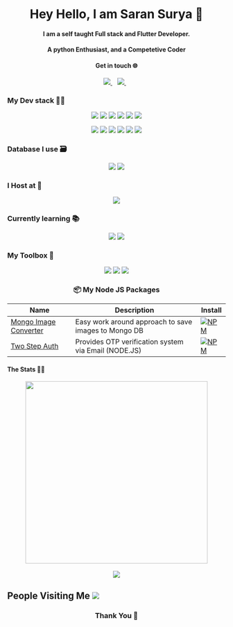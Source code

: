 <h1 align='center'>
  Hey Hello, I am Saran Surya 👋
  <br/>
  <h4 align = 'center'>I am a self taught Full stack and Flutter Developer.</h4>
  <h4 align = 'center'>A python Enthusiast, and a Competetive Coder </h4>
</h1>
<h4 align = 'center'>Get in touch 🌐</h4>
<p align='center'>  
  <a href="https://www.linkedin.com/in/saransurya/">
    <img src="https://img.shields.io/badge/linkedin-%230077B5.svg?&style=for-the-badge&logo=linkedin&logoColor=white" />
  </a>&nbsp;&nbsp;  
   <a href="https://www.instagram.com/saran_surya_photography/">
    <img src="https://img.shields.io/badge/instagram-%23E4405F.svg?&style=for-the-badge&logo=instagram&logoColor=white" />        
  </a>&nbsp;&nbsp;
</p>

### My Dev stack 👨‍💻
<p align='center'>
<img src = 'https://img.shields.io/badge/Python-14354C?style=for-the-badge&logo=python&logoColor=white'>
<img src = 'https://img.shields.io/badge/JavaScript-F7DF1E?style=for-the-badge&logo=javascript&logoColor=black'>
<img src = 'https://img.shields.io/badge/Dart-0175C2?style=for-the-badge&logo=dart&logoColor=white'>
<img src = 'https://img.shields.io/badge/Flutter-02569B?style=for-the-badge&logo=flutter&logoColor=white'>
<img src = 'https://img.shields.io/badge/Node.js-43853D?style=for-the-badge&logo=node.js&logoColor=white'>
<img src = 'https://img.shields.io/badge/Express.js-404D59?style=for-the-badge'>
</p>
<p align='center'>
<img src = 'https://img.shields.io/badge/React-20232A?style=for-the-badge&logo=react&logoColor=61DAFB'>
<img src = 'https://img.shields.io/badge/Sass-CC6699?style=for-the-badge&logo=sass&logoColor=white'>
<img src = 'https://img.shields.io/badge/Bootstrap-563D7C?style=for-the-badge&logo=bootstrap&logoColor=white'>
<img src = 'https://img.shields.io/badge/CSS3-1572B6?style=for-the-badge&logo=css3&logoColor=white'>
<img src = 'https://img.shields.io/badge/HTML5-E34F26?style=for-the-badge&logo=html5&logoColor=white'>
<img src = 'https://img.shields.io/badge/Material--UI-0081CB?style=for-the-badge&logo=material-ui&logoColor=white'>
</p>

### Database I use 🗃️
<p align = 'center'>
<img src = 'https://img.shields.io/badge/PostgreSQL-316192?style=for-the-badge&logo=postgresql&logoColor=white'>
<img src = 'https://img.shields.io/badge/MongoDB-4EA94B?style=for-the-badge&logo=mongodb&logoColor=white'>
</p>

### I Host at 📡
<p align = 'center'>
  <img src = 'https://img.shields.io/badge/Heroku-430098?style=for-the-badge&logo=heroku&logoColor=white'>
</p>

### Currently learning 📚
<p align = 'center'>
<img src = 'https://img.shields.io/badge/Java-ED8B00?style=for-the-badge&logo=java&logoColor=white'>
 <img src = 'https://img.shields.io/badge/Shell_Script-121011?style=for-the-badge&logo=gnu-bash&logoColor=white'>
</p>

### My Toolbox 🧰
<p align="center">
 <img src="https://img.shields.io/badge/vscode%20-%23007ACC.svg?&style=for-the-badge&logo=visual-studio-code&logoColor=white" />
<img src="https://img.shields.io/badge/git%20-%23F05032.svg?&style=for-the-badge&logo=git&logoColor=white"/>
<img src="https://img.shields.io/badge/github%20-%23181717.svg?&style=for-the-badge&logo=github&logoColor=white" />
</p> 

<h3 align='center'>📦 My Node JS Packages</h3> 

| Name                 | Description                              | Install |
| -------------------- | -------------------------------------------- | ------------ |
| [Mongo Image Converter](https://www.npmjs.com/package/mongo-image-converter) | Easy work around approach to save images to Mongo DB | [![NPM](https://nodei.co/npm/mongo-image-converter.png?mini=true)](https://npmjs.org/package/mongo-image-converter) |
| [Two Step Auth](https://www.npmjs.com/package/two-step-auth) | Provides OTP verification system via Email (NODE.JS) | [![NPM](https://nodei.co/npm/two-step-auth.png?mini=true)](https://npmjs.org/package/two-step-auth) |


#### The Stats 🚴‍♂️
<p align = 'center'>
  <img align="center" src="https://github-readme-stats.vercel.app/api?username=saran-surya&show_icons=true&theme=dark" width=420/> <br/><br/>
  <img align="center" src="https://github-readme-stats.vercel.app/api/top-langs/?username=saran-surya&layout=compact&theme=dark&hide=css">
</p>

  
## People Visiting Me ![](https://komarev.com/ghpvc/?username=saran-surya)<br/>

<h3 align = 'center'>Thank You 💚</h3>
<!--- ### Hi there, I'm Saran.
### I'm a self-taught M.E.R.N stack, and a Flutter developer.
### I love automating stuff with Python
#### - 📫 How to reach me: saransurya199@gmail.com | [LinkedIn](https://www.linkedin.com/in/saransurya/)
<br />
### More about me...
- 🔭 I’m currently working on Node.js, Express.js, React, PostgreSQL, MongoDB, Flutter, etc 💻.
- 🥀 Learning PostgreSQL, Flutter
- 🌱 I’m currently into Full Stack and App Development 🚀.
- 💻 I have worked on Python, JavaScript, Dart, VB Script, Flutter
- 🛸 Lost into the world of programming and solving problems !
<br/>
**I am Into**
**Web Development, Competetive Programming, Automating ideas using Python**
<br />
![Saran Sruya's Github Stats](https://github-readme-stats.vercel.app/api?username=saran-surya&show_icons=true&title_color=fff&icon_color=79ff97&text_color=9f9f9f&bg_color=151515) --- !>

